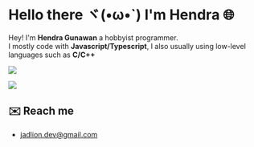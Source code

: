 # Hello there ヾ(•ω•`) I'm Hendra 🌐

Hey! I'm **Hendra Gunawan** a hobbyist programmer.<br>I mostly code with **Javascript/Typescript**, I also usually using low-level languages such as **C/C++**

![](https://komarev.com/ghpvc/?username=jadlionhd&label=Profile%20views&color=0e75b6&style=flat)

![](https://github-readme-stats.vercel.app/api/top-langs/?username=jadlionhd&layout=donut&theme=holi)

## ✉️ Reach me
- [jadlion.dev@gmail.com](mailto:jadlion.dev@gmail.com)
